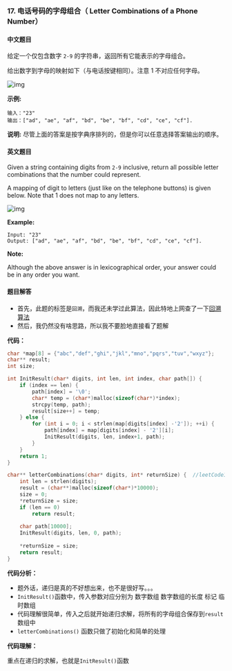 ### 17. 电话号码的字母组合（ Letter Combinations of a Phone Number）

#### 中文题目

给定一个仅包含数字 `2-9` 的字符串，返回所有它能表示的字母组合。

给出数字到字母的映射如下（与电话按键相同）。注意 1 不对应任何字母。

![img](http://upload.wikimedia.org/wikipedia/commons/thumb/7/73/Telephone-keypad2.svg/200px-Telephone-keypad2.svg.png)

**示例:**

```
输入："23"
输出：["ad", "ae", "af", "bd", "be", "bf", "cd", "ce", "cf"].
```

**说明:**
 尽管上面的答案是按字典序排列的，但是你可以任意选择答案输出的顺序。

#### 英文题目

Given a string containing digits from `2-9` inclusive, return all possible letter combinations that the number could represent.

A mapping of digit to letters (just like on the telephone buttons) is given below. Note that 1 does not map to any letters.

![img](http://upload.wikimedia.org/wikipedia/commons/thumb/7/73/Telephone-keypad2.svg/200px-Telephone-keypad2.svg.png)

**Example:**

```
Input: "23"
Output: ["ad", "ae", "af", "bd", "be", "bf", "cd", "ce", "cf"].
```

**Note:**

Although the above answer is in lexicographical order, your answer could be in any order you want.

#### 题目解答

- 首先，此题的标签是`回溯`，而我还未学过此算法，因此特地上网查了一下[回溯算法](https://zh.wikipedia.org/wiki/%E5%9B%9E%E6%BA%AF%E6%B3%95)
- 然后，我仍然没有啥思路，所以我不要脸地直接看了题解

**代码：**

```c
char *map[8] = {"abc","def","ghi","jkl","mno","pqrs","tuv","wxyz"};
char** result;
int size;

int InitResult(char* digits, int len, int index, char path[]) {
    if (index == len) {
        path[index] = '\0';
        char* temp = (char*)malloc(sizeof(char*)*index);
        strcpy(temp, path);
        result[size++] = temp;
    } else {
        for (int i = 0; i < strlen(map[digits[index] -'2']); ++i) {
            path[index] = map[digits[index] - '2'][i];
            InitResult(digits, len, index+1, path);
        }
    }
    return 1;
}

char** letterCombinations(char* digits, int* returnSize) {  //leetCode17
    int len = strlen(digits);
    result = (char**)malloc(sizeof(char*)*10000);
    size = 0;
    *returnSize = size;
    if (len == 0)
        return result;
    
    char path[10000];
    InitResult(digits, len, 0, path);
    
    *returnSize = size;
    return result;
}
```

**代码分析：**

- 题外话，递归是真的不好想出来，也不是很好写。。。
- `InitResult()`函数中，传入参数对应分别为 数字数组 数字数组的长度 标记 临时数组
- 代码理解很简单，传入之后就开始递归求解，将所有的字母组合保存到`result`数组中
- `letterCombinations()` 函数只做了初始化和简单的处理

**代码理解：**

重点在递归的求解，也就是`InitResult()`函数